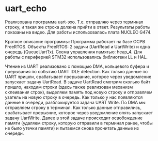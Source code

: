 # uart_echo
Реализована программа uart-эхо. Т.е. отправляю через терминал строку, и такая же строка должна прийти в ответ.
Результаты работы показаны на видео.
Для работы использовалась плата NUCLEO G474.

Краткое описание программы:
Программа работает на базе ОСРВ FreeRTOS.
Объекты FreeRTOS: 2 задачи (UartRead и UartWrite) и одна очередь (QueueUartTx).
Схема управления памятью: heap_4.
Для работы с периферией STM32 использовались библиотеки LL и HAL.

Чтение из UART реализовано с помощью DMA, кольцевого буфера и прерывания по событию UART IDLE detection.
Как только данные по UART пришли, срабатывает прерывание, которое через уведомление запускает задачу UartRead.
В задаче UartRead смотрим сколько байт пришло, находим строки (здесь также реализован механизм склеивания строк),
выделяем память под новую строку и отправляем узатель на новую строку в очередь.
Как только у нас появляются данные в очереди, разблокируется задача UART Write. 
По DMA мы отправляем строку в терминал. Как только данные отправились, срабатывает прерывние, которое через
уведомление опять запускает задачу UartWrite. 
Далее в этой задаче происходит освобождение памяти (удаляем строку, которую отправили в терминал ранее, чтобы не было утечки памяти) и пытаемся снова прочитать данные из очереди.
